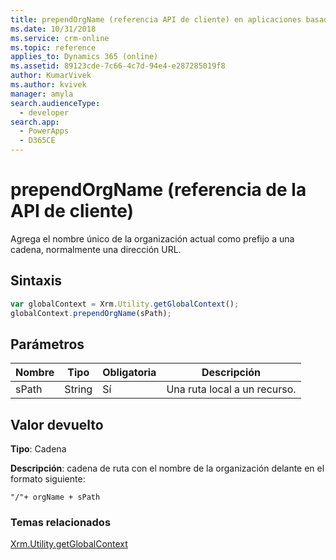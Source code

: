 ```yaml
---
title: prependOrgName (referencia API de cliente) en aplicaciones basadas en modelo| MicrosoftDocs
ms.date: 10/31/2018
ms.service: crm-online
ms.topic: reference
applies_to: Dynamics 365 (online)
ms.assetid: 89123cde-7c66-4c7d-94e4-e287285019f8
author: KumarVivek
ms.author: kvivek
manager: amyla
search.audienceType:
  - developer
search.app:
  - PowerApps
  - D365CE
---
```

# <a name="prependorgname-client-api-reference"></a>prependOrgName (referencia de la API de cliente)



Agrega el nombre único de la organización actual como prefijo a una cadena, normalmente una dirección URL.

## <a name="syntax"></a>Sintaxis

 ```JavaScript
var globalContext = Xrm.Utility.getGlobalContext();
globalContext.prependOrgName(sPath);
```

## <a name="parameters"></a>Parámetros

|Nombre |Tipo |Obligatoria |Descripción |
|---|---|---|---|
|sPath |String |Sí |Una ruta local a un recurso. |

## <a name="return-value"></a>Valor devuelto

**Tipo**: Cadena

**Descripción**: cadena de ruta con el nombre de la organización delante en el formato siguiente:

`"/"+ orgName + sPath`

### <a name="related-topics"></a>Temas relacionados

[Xrm.Utility.getGlobalContext](../getGlobalContext.md)


